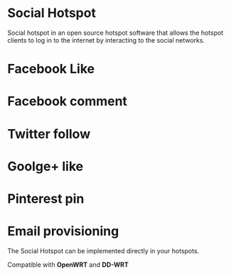 Social Hotspot
==============

Social hotspot in an open source hotspot software that allows the hotspot clients to log in to the internet by interacting to the social networks.

# Facebook Like 
# Facebook comment
# Twitter follow
# Goolge+ like
# Pinterest pin
# Email provisioning

The Social Hotspot can be implemented directly in your hotspots. 

Compatible with **OpenWRT** and **DD-WRT**

